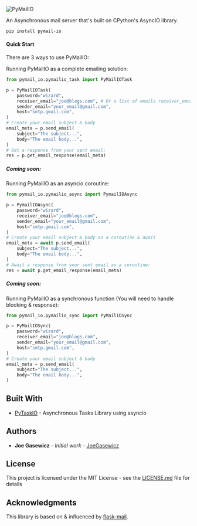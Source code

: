 ![PyMailIO](assets/pymail_io.png)

 An Asynchronous mail server that's built on CPython's AsyncIO library.


```bash
pip install pymail-io
```

#### Quick Start


There are 3 ways to use PyMailIO:


Running PyMailIO as a complete emailing solution:

```python
from pymail_io.pymailio_task import PyMailIOTask

p = PyMailIOTask(
    password="wizard",
    receiver_email="joe@blogs.com", # Or a list of emails receiver_email=["joe@blogs.com", ...],
    sender_email="your_email@gmail.com",
    host="smtp.gmail.com",
)
# Create your email subject & body
email_meta = p.send_email(
    subject="The subject...",
    body="The email body...",
)
# Get a response from your sent email:
res = p.get_email_response(email_meta)
```

##### Coming soon:

Running PyMailIO as an asyncio coroutine:

```python
from pymail_io.pymailio_async import PymailIOAsync

p = PymailIOAsync(
    password="wizard",
    receiver_email="joe@blogs.com",
    sender_email="your_email@gmail.com",
    host="smtp.gmail.com",
)
# Create your email subject & body as a coroutine & await
email_meta = await p.send_email(
    subject="The subject...",
    body="The email body...",
)
# Await a response from your sent email as a coroutine:
res = await p.get_email_response(email_meta)
```
##### Coming soon:

Running PyMailIO as a synchronous function (You will need to handle blocking & response):

```python
from pymail_io.pymailio_sync import PyMailIOSync

p = PyMailIOSync(
    password="wizard",
    receiver_email="joe@blogs.com",
    sender_email="your_email@gmail.com",
    host="smtp.gmail.com",
)
# Create your email subject & body
email_meta = p.send_email(
    subject="The subject...",
    body="The email body...",
)
```


## Built With

* [PyTaskIO](https://github.com/joegasewicz/pytask_io) - Asynchronous Tasks Library using asyncio


## Authors

* **Joe Gasewicz** - *Initial work* - [JoeGasewicz](https://github.com/joegasewicz/)

## License

This project is licensed under the MIT License - see the [LICENSE.md](LICENSE.md) file for details

## Acknowledgments

This library is based on & influenced by [flask-mail](https://github.com/mattupstate/flask-mail).